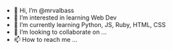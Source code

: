 - 👋 Hi, I’m @mrvalbass
- 👀 I’m interested in learning Web Dev
- 🌱 I’m currently learning Python, JS, Ruby, HTML, CSS
- 💞️ I’m looking to collaborate on ...
- 📫 How to reach me ...

<!---
mrvalbass/mrvalbass is a ✨ special ✨ repository because its `README.md` (this file) appears on your GitHub profile.
You can click the Preview link to take a look at your changes.
--->
